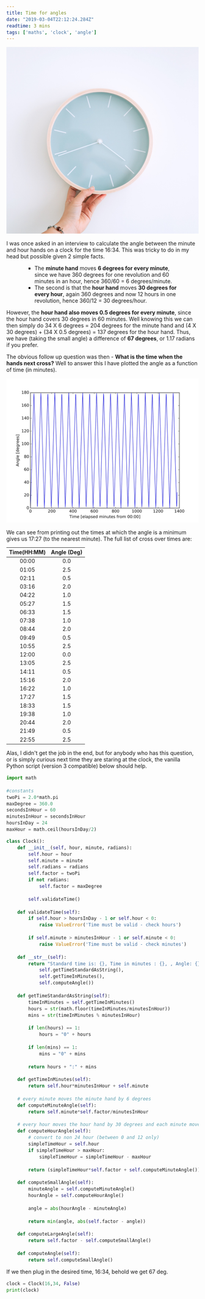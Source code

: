 ```yaml
---
title: Time for angles
date: "2019-03-04T22:12:24.284Z"
readtime: 3 mins
tags: ['maths', 'clock', 'angle']
---
```


![Clock](./clock.jpg)

I was once asked in an interview to calculate the angle between the minute and hour hands on a clock for the time 16:34. This was tricky to do in my head but possible given 2 simple facts. 

<ul style="list-style-type:square;margin-left:50px;margin-right:50px">
  <li>The <b>minute hand</b> moves <b>6 degrees for every minute</b>, since we have 360 degrees for one revolution and 60 minutes in an hour, hence 360/60 = 6 degrees/minute. </li>
  <li>The second is that the <b>hour hand</b> moves <b>30 degrees for every hour</b>, again 360 degrees and now 12 hours in one revolution, hence 360/12 = 30 degrees/hour. </li>
</ul>

However, the <b>hour hand also moves 0.5 degrees for every minute</b>, since the hour hand covers 30 degrees in 60 minutes. 
Well knowing this we can then simply do 34 X 6 degrees = 204 degrees for the minute hand and (4 X 30 degrees) + (34 X 0.5 degrees) = 137 degrees for the hour hand. Thus, we have (taking the small angle) a difference of <b>67 degrees</b>, or 1.17 radians if you prefer.

The obvious follow up question was then - <b>What is the time when the hands next cross?</b> Well to answer this I have plotted the angle as a function of time (in minutes). 

![Graph](./times_vs_angles.jpg)

We can see from printing out the times at which the angle is a minimum gives us 17:27 (to the nearest minute). The full list of cross over times are:

| Time(HH:MM)  |  Angle (Deg) |
| :----: | :----: |
| 00:00 | 0.0 |
| 01:05 | 2.5 |
| 02:11 | 0.5 |
| 03:16 | 2.0 |
| 04:22 | 1.0 |
| 05:27 | 1.5 |
| 06:33 | 1.5 |
| 07:38 | 1.0 |
| 08:44 | 2.0 |
| 09:49 | 0.5 |
| 10:55 | 2.5 |
| 12:00 | 0.0 |
| 13:05 | 2.5 |
| 14:11 | 0.5 |
| 15:16 | 2.0 |
| 16:22 | 1.0 |
| 17:27 | 1.5 |
| 18:33 | 1.5 |
| 19:38 | 1.0 |
| 20:44 | 2.0 |
| 21:49 | 0.5 |
| 22:55 | 2.5 |


Alas, I didn't get the job in the end, but for anybody who has this question, or is simply curious next time they are staring at the clock, the vanilla Python script (version 3 compatible) below should help.

```python
import math

#constants
twoPi = 2.0*math.pi
maxDegree = 360.0
secondsInHour = 60
minutesInHour = secondsInHour
hoursInDay = 24
maxHour = math.ceil(hoursInDay/2)
```

```python
class Clock():
    def __init__(self, hour, minute, radians):
        self.hour = hour
        self.minute = minute
        self.radians = radians
        self.factor = twoPi
        if not radians:
            self.factor = maxDegree
        
        self.validateTime()
    
    def validateTime(self):
        if self.hour > hoursInDay - 1 or self.hour < 0:
            raise ValueError('Time must be valid - check hours')
        
        if self.minute > minutesInHour - 1 or self.minute < 0:
            raise ValueError('Time must be valid - check minutes')
                        
    def __str__(self):
        return "Standard time is: {}, Time in minutes : {}, , Angle: {}".format( 
            self.getTimeStandardAsString(), 
            self.getTimeInMinutes(), 
            self.computeAngle())            
    
    def getTimeStandardAsString(self):
        timeInMinutes = self.getTimeInMinutes()
        hours = str(math.floor(timeInMinutes/minutesInHour))
        mins = str(timeInMinutes % minutesInHour)
    
        if len(hours) == 1:
            hours = "0" + hours
            
        if len(mins) == 1:
            mins = "0" + mins
            
        return hours + ":" + mins
    
    def getTimeInMinutes(self):
        return self.hour*minutesInHour + self.minute
    
    # every minute moves the minute hand by 6 degrees
    def computeMinuteAngle(self):
        return self.minute*self.factor/minutesInHour
    
    # every hour moves the hour hand by 30 degrees and each minute moves the hour hand by 0.5 degrees
    def computeHourAngle(self):
        # convert to non 24 hour (between 0 and 12 only)
        simpleTimeHour = self.hour
        if simpleTimeHour > maxHour:
            simpleTimeHour = simpleTimeHour - maxHour
    
        return (simpleTimeHour*self.factor + self.computeMinuteAngle())/maxHour
        
    def computeSmallAngle(self):
        minuteAngle = self.computeMinuteAngle()
        hourAngle = self.computeHourAngle()
    
        angle = abs(hourAngle - minuteAngle)
        
        return min(angle, abs(self.factor - angle))
    
    def computeLargeAngle(self):
        return self.factor - self.computeSmallAngle()
    
    def computeAngle(self):
        return self.computeSmallAngle()
```


If we then plug in the desired time, 16:34, behold we get 67 deg.
```python
clock = Clock(16,34, False)
print(clock)
```

